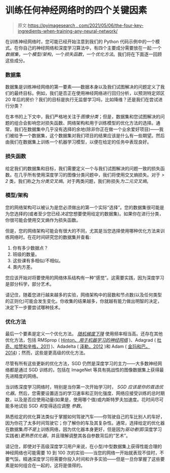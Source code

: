 # 训练任何神经网络时的四个关键因素

> 原文:[https://pyimagesearch . com/2021/05/06/the-four-key-ingredients-when-training-any-neural-network/](https://pyimagesearch.com/2021/05/06/the-four-key-ingredients-when-training-any-neural-network/)

在训练神经网络时，您可能已经开始注意到我们的 Python 代码示例中的一个模式。在你自己的神经网络和深度学习算法中，有四个主要成分需要放在一起:一个*数据集*，一个*模型/架构*，一个*损失函数*，一个*优化方法*。我们将在下面逐一回顾这些成分。

### **数据集**

数据集是训练神经网络的第一要素——数据本身以及我们试图解决的问题定义了我们的最终目标。例如，我们是否正在使用神经网络进行回归分析，以预测特定郊区 20 年后的房价？我们的目标是执行无监督学习吗，比如降维？还是我们在尝试进行分类？

在本书的上下文中，我们严格地关注于*图像分类*；但是，数据集和您试图解决的问题的组合会影响您对损失函数、网络架构和用于训练模型的优化方法的选择。通常，我们在数据集中几乎没有选择的余地(除非你正在做一个业余爱好项目)——我们被给予一个数据集，这个数据集对我们项目的结果应该是什么有一些期望。然后由我们在数据集上训练一个机器学习模型，以便在给定的任务中表现良好。

### **损失函数**

给定我们的数据集和目标，我们需要定义一个与我们试图解决的问题一致的损失函数。在几乎所有使用深度学习的图像分类问题中，我们将使用交叉熵损失。对于 *> 2* 类，我们称之为*分类交叉熵*。对于两类问题，我们称损失*为二元交叉熵*。

### **模型/架构**

您的网络架构可以被认为是您必须做出的第一个实际“选择”。您的数据集很可能是为您选择的(或者至少您已经*决定*您想要使用给定的数据集)。如果你在进行分类，你很可能会使用交叉熵作为损失函数。

但是，您的网络架构可能会有很大的不同，尤其是当您选择使用哪种优化方法来训练网络时。在花时间研究您的数据集并查看:

1.  你有多少数据点？
2.  班级的数量。
3.  这些课有多相似/不相似。
4.  类内方差。

您应该开始对将要使用的网络体系结构有一种“感觉”。这需要实践，因为深度学习是部分科学，部分艺术。

请记住，随着您进行越来越多的实验，网络架构中的层数和节点数(以及任何类型的正则化)可能会发生变化。你收集的结果越多，你就越有能力做出明智的决定，决定下一步要尝试哪种技术。

### **优化方法**

最后一个要素是定义一个优化方法。 [*随机梯度下降*](https://pyimagesearch.com/2016/10/17/stochastic-gradient-descent-sgd-with-python/) 使用频率相当高。还存在其他优化方法，包括 RMSprop ( [Hinton、*用于机器学习的神经网络*](http://www.cs.toronto.edu/~tijmen/csc321/slides/lecture_slides_lec6.pdf) )、Adagrad ( [杜奇、哈赞和辛格，2011](http://dl.acm.org/citation.cfm?id=1953048.2021068) )、Adadelta ( [泽勒，2012](http://arxiv.org/abs/1212.5701) )和 Adam ( [金玛和巴，2014](http://arxiv.org/abs/1412.6980))；然而，这些是更高级的优化方法。

尽管有所有这些更新的优化方法，SGD 仍然是深度学习的主力——大多数神经网络都是通过 SGD 训练的，包括在 ImageNet 等具有挑战性的图像数据集上获得最先进精度的网络。

当训练深度学习网络时，特别是当你第一次开始学习时， *SGD 应该是你的首选优化器*。然后，您需要设置适当的学习速率和正则化强度、网络应接受训练的总时期数，以及是否应使用动量(如果是，使用哪个值)或内斯特罗夫加速度。花时间尽可能多地试验 SGD *和*变得适应调整 *参数*。

熟悉给定的优化算法类似于掌握如何驾驶汽车——你驾驶自己的车比别人的车好，因为你花了太多时间驾驶它；你了解你的车及其复杂性。通常，选择给定的优化器在数据集*而不是*上训练网络，因为优化器本身更好，但是因为*驱动者*(即深度学习实践者)*更熟悉优化器*，并且理解调整其各自参数背后的“艺术”。

请记住，即使对于高级深度学习用户来说，在小型/中型数据集上获得性能合理的神经网络也可能需要 10 到 100 次的实验——当您的网络一开始就表现不佳时，不要气馁。精通深度学习将需要你投入时间和许多实验——但是一旦你掌握了这些要素是如何组合在一起的，这将是值得的。